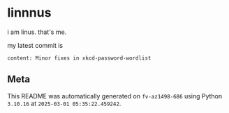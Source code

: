 # linnnus

i am linus. that's me.

my latest commit is

```
content: Minor fixes in xkcd-password-wordlist
```

## Meta

This README was automatically generated on `fv-az1498-686` using Python
`3.10.16` at `2025-03-01 05:35:22.459242`.
